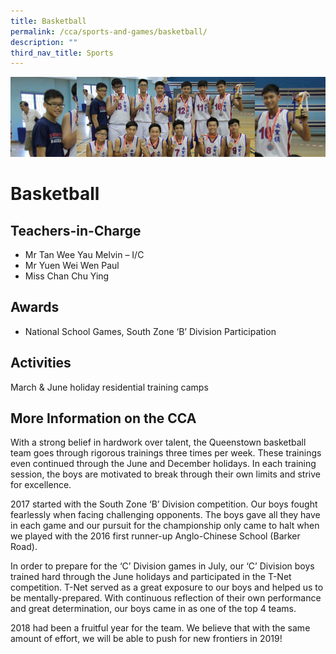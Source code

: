 ```yaml
---
title: Basketball
permalink: /cca/sports-and-games/basketball/
description: ""
third_nav_title: Sports
---
```

![](/images/CCA/basketball1.png)

Basketball
==========

**Teachers-in-Charge**
----------------------

*   Mr Tan Wee Yau Melvin – I/C
*   Mr Yuen Wei Wen Paul
*   Miss Chan Chu Ying

**Awards**
----------

*   National School Games, South Zone ‘B’ Division Participation

**Activities**
--------------

March & June holiday residential training camps

**More Information on the CCA**
-------------------------------

With a strong belief in hardwork over talent, the Queenstown basketball team goes through rigorous trainings three times per week. These trainings even continued through the June and December holidays. In each training session, the boys are motivated to break through their own limits and strive for excellence.

2017 started with the South Zone ‘B’ Division competition. Our boys fought fearlessly when facing challenging opponents. The boys gave all they have in each game and our pursuit for the championship only came to halt when we played with the 2016 first runner-up Anglo-Chinese School (Barker Road).

In order to prepare for the ‘C’ Division games in July, our ‘C’ Division boys trained hard through the June holidays and participated in the T-Net competition. T-Net served as a great exposure to our boys and helped us to be mentally-prepared. With continuous reflection of their own performance and great determination, our boys came in as one of the top 4 teams.

2018 had been a fruitful year for the team. We believe that with the same amount of effort, we will be able to push for new frontiers in 2019!